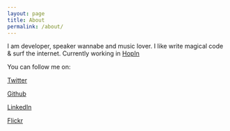 ```yaml
---
layout: page
title: About
permalink: /about/
---
```


I am developer, speaker wannabe and music lover.
I like write magical code & surf the internet.
Currently working in [HopIn](http://hop.in)

You can follow me on:

 [Twitter](https://twitter.com/gabamnml)

 [Github](https://github.com/gabamnml)

 [LinkedIn](http://www.linkedin.com/in/gabamnml)

 [Flickr](https://www.flickr.com/photos/garamburu/)
